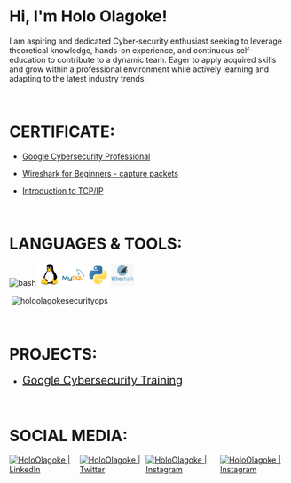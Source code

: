 # Hi, I'm Holo Olagoke!

I am aspiring and dedicated Cyber-security enthusiast seeking to leverage theoretical knowledge, hands-on experience, and continuous self-education to contribute to a dynamic team. Eager to apply acquired skills and grow within a professional environment while actively learning and adapting to the latest industry trends.

<br>
  
# CERTIFICATE:

- <a href="https://coursera.org/share/5932f18fbd2849caf7864604350263bc">Google  Cybersecurity Professional</a>

- <a href="https://coursera.org/share/80d66ff5a7af76f898d09af6325fb509">Wireshark for Beginners - capture packets</a>

- <a href="https://coursera.org/share/a4c6f11634d6eb722fa11441927ded77">Introduction to TCP/IP</a>

 <br>

# LANGUAGES & TOOLS:

<p align="left"> <img src="https://www.vectorlogo.zone/logos/gnu_bash/gnu_bash-icon.svg" alt="bash" width="40" height="40"/> 
<img src="https://raw.githubusercontent.com/devicons/devicon/master/icons/linux/linux-original.svg" alt="linux" width="40" height="40"/> 
<img src="https://raw.githubusercontent.com/devicons/devicon/master/icons/mysql/mysql-original-wordmark.svg" alt="mysql" width="40" height="40"/> 
<img src="https://raw.githubusercontent.com/devicons/devicon/master/icons/python/python-original.svg" alt="python" width="40" height="40"/>
<img src="./Projects/icon/WIreshark icon.png" alt="wireshark" width="40" height="40"/> </p>

<!--<p><img align="left" src="https://github-readme-stats.vercel.app/api/top-langs?username=holoolagokesecurityops&show_icons=true&locale=en&layout=compact" alt="holoolagokesecurityops" /></p>-->

<p>&nbsp;<img align="center" src="https://github-readme-stats.vercel.app/api?username=holoolagokesecurityops&show_icons=true&locale=en" alt="holoolagokesecurityops" /></p>

<br>

# PROJECTS:

- <a href="./Project/Google Cybersecurity/" style="font-size: 20px;"> Google Cybersecurity Training</a>

<br>

# SOCIAL MEDIA:

<div style="display: flex; gap: 10px;">
  <a href="https://www.linkedin.com/in/olagoke-holo"><img src="https://cdn.jsdelivr.net/npm/simple-icons@v3/icons/linkedin.svg" alt="HoloOlagoke | LinkedIn" style="width: 30px; height: 50px;"></a> 
  <a href="https://twitter.com/olarragoken"><img src="https://cdn.jsdelivr.net/npm/simple-icons@v3/icons/twitter.svg" alt="HoloOlagoke | Twitter" style="width: 30px; height: 50px;"></a>
  <a href="https://www.instagram.com/holoolagoke/"><img src="https://cdn.jsdelivr.net/npm/simple-icons@v3/icons/instagram.svg" alt="HoloOlagoke | Instagram" style="width: 30px; height: 50px;"></a>
  <a href="https://web.facebook.com/olagoke.holo.3/"><img src="https://cdn.jsdelivr.net/npm/simple-icons@v3/icons/facebook.svg" alt="HoloOlagoke | Instagram" style="width: 30px; height: 50px;"></a>
</div>
